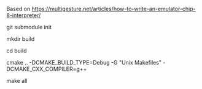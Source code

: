 Based on https://multigesture.net/articles/how-to-write-an-emulator-chip-8-interpreter/

git submodule init

mkdir build

cd build

cmake .. -DCMAKE_BUILD_TYPE=Debug -G "Unix Makefiles" -DCMAKE_CXX_COMPILER=g++

make all